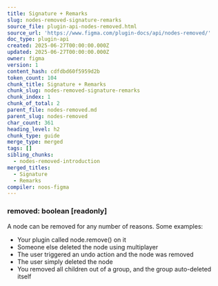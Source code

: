 ```yaml
---
title: Signature + Remarks
slug: nodes-removed-signature-remarks
source_file: plugin-api-nodes-removed.html
source_url: 'https://www.figma.com/plugin-docs/api/nodes-removed/'
doc_type: plugin-api
created: 2025-06-27T00:00:00.000Z
updated: 2025-06-27T00:00:00.000Z
owner: figma
version: 1
content_hash: cdfdbd60f5959d2b
token_count: 104
chunk_title: Signature + Remarks
chunk_slug: nodes-removed-signature-remarks
chunk_index: 1
chunk_of_total: 2
parent_file: nodes-removed.md
parent_slug: nodes-removed
char_count: 361
heading_level: h2
chunk_type: guide
merge_type: merged
tags: []
sibling_chunks:
  - nodes-removed-introduction
merged_titles:
  - Signature
  - Remarks
compiler: noos-figma
---
```


### removed: boolean [readonly]

A node can be removed for any number of reasons. Some examples:

- Your plugin called node.remove() on it
- Someone else deleted the node using multiplayer
- The user triggered an undo action and the node was removed
- The user simply deleted the node
- You removed all children out of a group, and the group auto-deleted itself
